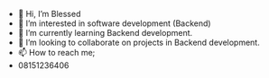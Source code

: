 - 👋 Hi, I’m Blessed
- 👀 I’m interested in software development (Backend)
- 🌱 I’m currently learning Backend development.
- 💞️ I’m looking to collaborate on projects in Backend development.
- 📫 How to reach me;
- 08151236406

<!---
og-blessed/og-blessed is a ✨ special ✨ repository because its `README.md` (this file) appears on your GitHub profile.
You can click the Preview link to take a look at your changes.
--->
